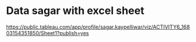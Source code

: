# Data sagar with excel sheet
https://public.tableau.com/app/profile/sagar.kaypelliwar/viz/ACTIVITY6_16803154351850/Sheet1?publish=yes
